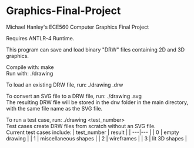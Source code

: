 # Graphics-Final-Project
Michael Hanley's ECE560 Computer Graphics Final Project

Requires ANTLR-4 Runtime.

This program can save and load binary "DRW" files containing 2D and 3D graphics. 

Compile with: make
<br>Run with: ./drawing <args>

To load an existing DRW file, run: ./drawing <file name>.drw

To convert an SVG file to a DRW file, run: ./drawing <file name>.svg
<br>The resulting DRW file will be stored in the drw folder in the main directory, with the same file name as the SVG file.

To run a test case, run: ./drawing <test_number>
<br>Test cases create DRW files from scratch without an SVG file.
<br>Current test cases include:
| test_number | result |
| ---|--- |
| 0 | empty drawing |
| 1 | miscellaneous shapes |
| 2 | wireframes |
| 3 | lit 3D shapes |